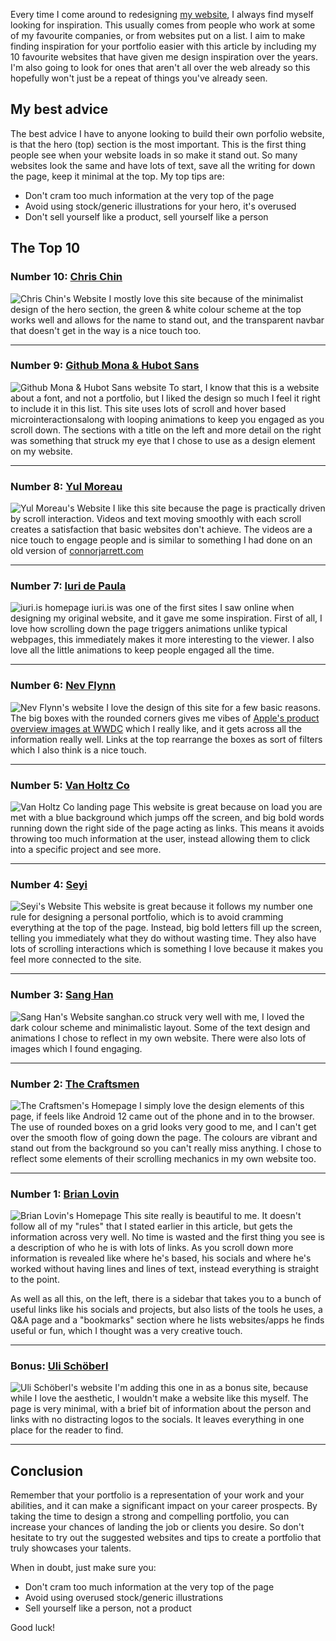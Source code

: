 <!-- 
# title: My 10 favourite portfolios for inspiration from across the web
# description: I share my top 10 favourite websites that inspire me to create, and some of my top tips for your portfolio.
# seo-description: Connor Jarrett shares his 10 favourite websites for inspiration and gives some tips for people looking to design their own portfolio website.
# category: Inspiration
# keywords: portfolio, web portfolio, designer portfolio, top 10 portfolios, portfolio inspiration
# image: dev-portfolios.png
# date: 2023-5-19
-->

Every time I come around to redesigning [my website](https://connorjarrett.com), I always find myself looking for inspiration. This usually comes from people who work at some of my favourite companies, or from websites put on a list. I aim to make finding inspiration for your portfolio easier with this article by including my 10 favourite websites that have given me design inspiration over the years. I'm also going to look for ones that aren't all over the web already so this hopefully won't just be a repeat of things you've already seen.

## My best advice
The best advice I have to anyone looking to build their own porfolio website, is that the hero (top) section is the most important. This is the first thing people see when your website loads in so make it stand out. So many websites look the same and have lots of text, save all the writing for down the page, keep it minimal at the top. My top tips are:
- Don't cram too much information at the very top of the page
- Avoid using stock/generic illustrations for your hero, it's overused
- Don't sell yourself like a product, sell yourself like a person

## The Top 10
### Number 10: [Chris Chin](https://chrischindev.com)
![Chris Chin's Website](https://labnotebook.connorjarrett.com/assets/articles/extra/chris-chin-web.jpg)
I mostly love this site because of the minimalist design of the hero section, the green & white colour scheme at the top works well and allows for the name to stand out, and the transparent navbar that doesn't get in the way is a nice touch too.

---

### Number 9: [Github Mona & Hubot Sans](https://github.com/mona-sans)
![Github Mona & Hubot Sans website](https://labnotebook.connorjarrett.com/assets/articles/extra/github-font-web.jpg)
To start, I know that this is a website about a font, and not a portfolio, but I liked the design so much I feel it right to include it in this list. This site uses lots of scroll and hover based microinteractionsalong with looping animations to keep you engaged as you scroll down. The sections with a title on the left and more detail on the right was something that struck my eye that I chose to use as a design element on my website.

---

### Number 8: [Yul Moreau](https://y78.fr)
![Yul Moreau's Website](https://labnotebook.connorjarrett.com/assets/articles/extra/y78-web.jpg)
I like this site because the page is practically driven by scroll interaction. Videos and text moving smoothly with each scroll creates a satisfaction that basic websites don't achieve. The videos are a nice touch to engage people and is similar to something I had done on an old version of [connorjarrett.com](https://connorjarrett.com)

---

### Number 7: [Iuri de Paula](https://iuri.is)
![iuri.is homepage](https://labnotebook.connorjarrett.com/assets/articles/extra/iuri-web.jpg)
iuri.is was one of the first sites I saw online when designing my original website, and it gave me some inspiration. First of all, I love how scrolling down the page triggers animations unlike typical webpages, this immediately makes it more interesting to the viewer. I also love all the little animations to keep people engaged all the time.

---

### Number 6: [Nev Flynn](https://nevflynn.com)
![Nev Flynn's website](https://labnotebook.connorjarrett.com/assets/articles/extra/nev-flynn-web.jpg)
I love the design of this site for a few basic reasons. The big boxes with the rounded corners gives me vibes of [Apple's product overview images at WWDC](https://image.cnbcfm.com/api/v1/image/107071695-1654539340523-Screen_Shot_2022-06-06_at_20954_PM.png?v=1654539378) which I really like, and it gets across all the information really well. Links at the top rearrange the boxes as sort of filters which I also think is a nice touch.

---

### Number 5: [Van Holtz Co](https://vanholtz.co/)
![Van Holtz Co landing page](https://labnotebook.connorjarrett.com/assets/articles/extra/van-holtz-web.jpg)
This website is great because on load you are met with a blue background which jumps off the screen, and big bold words running down the right side of the page acting as links. This means it avoids throwing too much information at the user, instead allowing them to click into a specific project and see more.

---

### Number 4: [Seyi](https://www.seyi.dev)
![Seyi's Website](https://labnotebook.connorjarrett.com/assets/articles/extra/seyi-web.jpg)
This website is great because it follows my number one rule for designing a personal portfolio, which is to avoid cramming everything at the top of the page. Instead, big bold letters fill up the screen, telling you immediately what they do without wasting time. They also have lots of scrolling interactions which is something I love because it makes you feel more connected to the site.

---

### Number 3: [Sang Han](http://www.sanghan.co)
![Sang Han's Website](https://labnotebook.connorjarrett.com/assets/articles/extra/sang-han-web.jpg)
sanghan.co struck very well with me, I loved the dark colour scheme and minimalistic layout. Some of the text design and animations I chose to reflect in my own website. There were also lots of images which I found engaging.

---

### Number 2: [The Craftsmen](https://www.thecraftsmen.tech)
![The Craftsmen's Homepage](https://labnotebook.connorjarrett.com/assets/articles/extra/craftsmen-web.jpg)
I simply love the design elements of this page, if feels like Android 12 came out of the phone and in to the browser. The use of rounded boxes on a grid looks very good to me, and I can't get over the smooth flow of going down the page. The colours are vibrant and stand out from the background so you can't really miss anything. I chose to reflect some elements of their scrolling mechanics in my own website too.

---

### Number 1: [Brian Lovin](https://brianlovin.com)
![Brian Lovin's Homepage](https://labnotebook.connorjarrett.com/assets/articles/extra/brian-lovin-web.jpg)
This site really is beautiful to me. It doesn't follow all of my "rules" that I stated earlier in this article, but gets the information across very well. No time is wasted and the first thing you see is a description of who he is with lots of links. As you scroll down more information is revealed like where he's based, his socials and where he's worked without having lines and lines of text, instead everything is straight to the point.

As well as all this, on the left, there is a sidebar that takes you to a bunch of useful links like his socials and projects, but also lists of the tools he uses, a Q&A page and a "bookmarks" section where he lists websites/apps he finds useful or fun, which I thought was a very creative touch.

---

### Bonus: [Uli Schöberl](http://aplusplus.org)
![Uli Schöberl's website](https://labnotebook.connorjarrett.com/assets/articles/extra/a-plus-plus-web.jpg)
I'm adding this one in as a bonus site, because while I love the aesthetic, I wouldn't make a website like this myself. The page is very minimal, with a brief bit of information about the person and links with no distracting logos to the socials. It leaves everything in one place for the reader to find.

---

## Conclusion
Remember that your portfolio is a representation of your work and your abilities, and it can make a significant impact on your career prospects. By taking the time to design a strong and compelling portfolio, you can increase your chances of landing the job or clients you desire. So don't hesitate to try out the suggested websites and tips to create a portfolio that truly showcases your talents.

When in doubt, just make sure you:
- Don't cram too much information at the very top of the page
- Avoid using overused stock/generic illustrations
- Sell yourself like a person, not a product

Good luck!